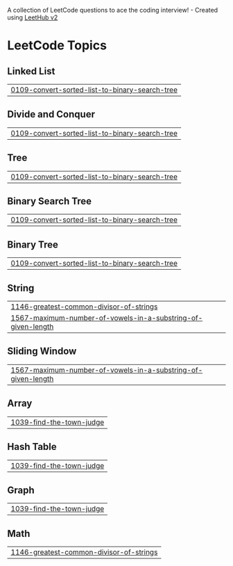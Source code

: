 A collection of LeetCode questions to ace the coding interview! - Created using [LeetHub v2](https://github.com/arunbhardwaj/LeetHub-2.0)
<!---LeetCode Topics Start-->
# LeetCode Topics
## Linked List
|  |
| ------- |
| [0109-convert-sorted-list-to-binary-search-tree](https://github.com/rishikaranjan21/LeetCode/tree/master/0109-convert-sorted-list-to-binary-search-tree) |
## Divide and Conquer
|  |
| ------- |
| [0109-convert-sorted-list-to-binary-search-tree](https://github.com/rishikaranjan21/LeetCode/tree/master/0109-convert-sorted-list-to-binary-search-tree) |
## Tree
|  |
| ------- |
| [0109-convert-sorted-list-to-binary-search-tree](https://github.com/rishikaranjan21/LeetCode/tree/master/0109-convert-sorted-list-to-binary-search-tree) |
## Binary Search Tree
|  |
| ------- |
| [0109-convert-sorted-list-to-binary-search-tree](https://github.com/rishikaranjan21/LeetCode/tree/master/0109-convert-sorted-list-to-binary-search-tree) |
## Binary Tree
|  |
| ------- |
| [0109-convert-sorted-list-to-binary-search-tree](https://github.com/rishikaranjan21/LeetCode/tree/master/0109-convert-sorted-list-to-binary-search-tree) |
## String
|  |
| ------- |
| [1146-greatest-common-divisor-of-strings](https://github.com/rishikaranjan21/LeetCode/tree/master/1146-greatest-common-divisor-of-strings) |
| [1567-maximum-number-of-vowels-in-a-substring-of-given-length](https://github.com/rishikaranjan21/LeetCode/tree/master/1567-maximum-number-of-vowels-in-a-substring-of-given-length) |
## Sliding Window
|  |
| ------- |
| [1567-maximum-number-of-vowels-in-a-substring-of-given-length](https://github.com/rishikaranjan21/LeetCode/tree/master/1567-maximum-number-of-vowels-in-a-substring-of-given-length) |
## Array
|  |
| ------- |
| [1039-find-the-town-judge](https://github.com/rishikaranjan21/LeetCode/tree/master/1039-find-the-town-judge) |
## Hash Table
|  |
| ------- |
| [1039-find-the-town-judge](https://github.com/rishikaranjan21/LeetCode/tree/master/1039-find-the-town-judge) |
## Graph
|  |
| ------- |
| [1039-find-the-town-judge](https://github.com/rishikaranjan21/LeetCode/tree/master/1039-find-the-town-judge) |
## Math
|  |
| ------- |
| [1146-greatest-common-divisor-of-strings](https://github.com/rishikaranjan21/LeetCode/tree/master/1146-greatest-common-divisor-of-strings) |
<!---LeetCode Topics End-->